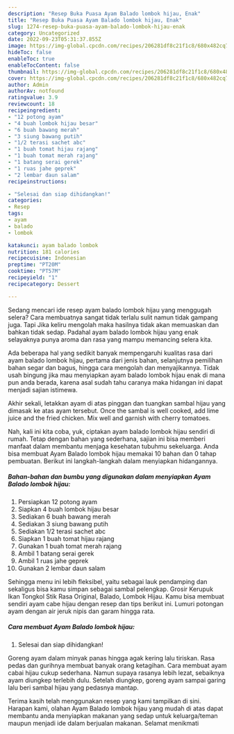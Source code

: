 ```yaml
---
description: "Resep Buka Puasa Ayam Balado lombok hijau, Enak"
title: "Resep Buka Puasa Ayam Balado lombok hijau, Enak"
slug: 1274-resep-buka-puasa-ayam-balado-lombok-hijau-enak
category: Uncategorized
date: 2022-09-23T05:31:37.855Z
image: https://img-global.cpcdn.com/recipes/206281df8c21f1c8/680x482cq70/ayam-balado-lombok-hijau-foto-resep-utama.jpg
hideToc: false
enableToc: true
enableTocContent: false
thumbnail: https://img-global.cpcdn.com/recipes/206281df8c21f1c8/680x482cq70/ayam-balado-lombok-hijau-foto-resep-utama.jpg
cover: https://img-global.cpcdn.com/recipes/206281df8c21f1c8/680x482cq70/ayam-balado-lombok-hijau-foto-resep-utama.jpg
author: Admin
authorAv: notfound
ratingvalue: 3.9
reviewcount: 18
recipeingredient:
- "12 potong ayam"
- "4 buah lombok hijau besar"
- "6 buah bawang merah"
- "3 siung bawang putih"
- "1/2 terasi sachet abc"
- "1 buah tomat hijau rajang"
- "1 buah tomat merah rajang"
- "1 batang serai gerek"
- "1 ruas jahe geprek"
- "2 lembar daun salam"
recipeinstructions:

- "Selesai dan siap dihidangkan!"
categories:
- Resep
tags:
- ayam
- balado
- lombok

katakunci: ayam balado lombok 
nutrition: 181 calories
recipecuisine: Indonesian
preptime: "PT20M"
cooktime: "PT57M"
recipeyield: "1"
recipecategory: Dessert

---
```



Sedang mencari ide resep ayam balado lombok hijau yang menggugah selera? Cara membuatnya sangat tidak terlalu sulit namun tidak gampang juga. Tapi Jika keliru mengolah maka hasilnya tidak akan memuaskan dan bahkan tidak sedap. Padahal ayam balado lombok hijau yang enak selayaknya punya aroma dan rasa yang mampu memancing selera kita.


Ada beberapa hal yang sedikit banyak mempengaruhi kualitas rasa dari ayam balado lombok hijau, pertama dari jenis bahan, selanjutnya pemilihan bahan segar dan bagus, hingga cara mengolah dan menyajikannya. Tidak usah bingung jika mau menyiapkan ayam balado lombok hijau enak di mana pun anda berada, karena asal sudah tahu caranya maka hidangan ini dapat menjadi sajian istimewa.

Akhir sekali, letakkan ayam di atas pinggan dan tuangkan sambal hijau yang dimasak ke atas ayam tersebut. Once the sambal is well cooked, add lime juice and the fried chicken. Mix well and garnish with cherry tomatoes.


Nah, kali ini kita coba, yuk, ciptakan ayam balado lombok hijau sendiri di rumah. Tetap dengan bahan yang sederhana, sajian ini bisa memberi manfaat dalam membantu menjaga kesehatan tubuhmu sekeluarga. Anda bisa membuat Ayam Balado lombok hijau memakai 10 bahan dan 0 tahap pembuatan. Berikut ini langkah-langkah dalam menyiapkan hidangannya.

<!--inarticleads1-->

##### Bahan-bahan dan bumbu yang digunakan dalam menyiapkan Ayam Balado lombok hijau:

1. Persiapkan 12 potong ayam
1. Siapkan 4 buah lombok hijau besar
1. Sediakan 6 buah bawang merah
1. Sediakan 3 siung bawang putih
1. Sediakan 1/2 terasi sachet abc
1. Siapkan 1 buah tomat hijau rajang
1. Gunakan 1 buah tomat merah rajang
1. Ambil 1 batang serai gerek
1. Ambil 1 ruas jahe geprek
1. Gunakan 2 lembar daun salam


Sehingga menu ini lebih fleksibel, yaitu sebagai lauk pendamping dan sekaligus bisa kamu simpan sebagai sambal pelengkap. Grosir Kerupuk Ikan Tongkol Stik Rasa Original, Balado, Lombok Hijau. Kamu bisa membuat sendiri ayam cabe hijau dengan resep dan tips berikut ini. Lumuri potongan ayam dengan air jeruk nipis dan garam hingga rata. 

<!--inarticleads2-->

##### Cara membuat Ayam Balado lombok hijau:


1. Selesai dan siap dihidangkan!

Goreng ayam dalam minyak panas hingga agak kering lalu tiriskan. Rasa pedas dan gurihnya membuat banyak orang ketagihan. Cara membuat ayam cabai hijau cukup sederhana. Namun supaya rasanya lebih lezat, sebaiknya ayam diungkep terlebih dulu. Setelah diungkep, goreng ayam sampai garing lalu beri sambal hijau yang pedasnya mantap. 

Terima kasih telah menggunakan resep yang kami tampilkan di sini. Harapan kami, olahan Ayam Balado lombok hijau yang mudah di atas dapat membantu anda menyiapkan makanan yang sedap untuk keluarga/teman maupun menjadi ide dalam berjualan makanan. Selamat menikmati
